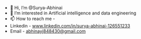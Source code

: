 - 👋 Hi, I’m @Surya-Abhinai
- 👀 I’m interested in Artificial intelligence and data engineering
- 📫 How to reach me -
- Linkedin - www.linkedin.com/in/surya-abhinai-126551233
- Email - abhinayj848430@gmail.com

<!---
Surya-Abhinai/Surya-Abhinai is a ✨ special ✨ repository because its `README.md` (this file) appears on your GitHub profile.
You can click the Preview link to take a look at your changes.
--->
